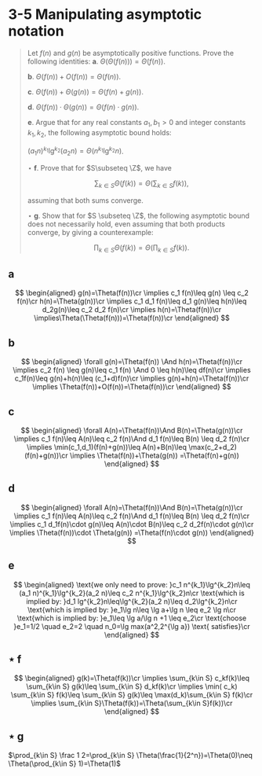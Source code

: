 # 3-5 Manipulating asymptotic notation

> Let $f(n)$ and $g(n)$ be asymptotically positive functions. Prove the following identities:
> **a**. $\Theta(\Theta(f(n)))=\Theta(f(n))$.
>
> **b**. $\Theta(f(n))+O(f(n))=\Theta(f(n))$.
>
> **c**. $\Theta(f(n))+\Theta(g(n)) =\Theta(f(n)+g(n))$.
>
> **d**. $\Theta(f(n))\cdot \Theta(g(n))=\Theta(f(n)\cdot g(n))$.
>
> **e**. Argue that for any real constants $a_1,b_1>0$ and integer constants $k_1,k_2$, the following asymptotic bound holds:
>
> $(a_1 n)^{k_1}\lg^{k_2}(a_2 n)=\Theta(n^{k_1}\lg^{k_2}n)$.
>
> $\star$ **f**. Prove that for $S\subseteq \Z$, we have
>
> $$
> \sum_{k\in S}\Theta(f(k))=\Theta(\sum_{k\in S}f(k)),
> $$
>
> assuming that both sums converge.
>
> $\star$ **g**. Show that for $S \subseteq \Z$, the following asymptotic bound does not necessarily hold, even assuming that both products converge, by giving a counterexample:
>
> $$
> \prod_{k\in S}\Theta(f(k))=\Theta(\prod_{k\in S}f(k)).
> $$
>

## **a**

$$
\begin{aligned}
    g(n)=\Theta(f(n))\cr
    \implies c_1 f(n)\leq g(n) \leq c_2 f(n)\cr
    h(n)=\Theta(g(n))\cr
    \implies c_1 d_1 f(n)\leq d_1 g(n)\leq h(n)\leq d_2g(n)\leq c_2 d_2 f(n)\cr
    \implies h(n)=\Theta(f(n))\cr
    \implies\Theta(\Theta(f(n)))=\Theta(f(n))\cr
\end{aligned}
$$

## **b**

$$
\begin{aligned}
    \forall g(n)=\Theta(f(n)) \And h(n)=\Theta(f(n))\cr
    \implies c_2 f(n) \leq g(n)\leq c_1 f(n) \And 0 \leq h(n)\leq
     df(n)\cr
     \implies c_1f(n)\leq g(n)+h(n)\leq (c_1+d)f(n)\cr
     \implies g(n)+h(n)=\Theta(f(n))\cr
     \implies \Theta(f(n))+O(f(n))=\Theta(f(n))\cr
\end{aligned}
$$

## **c**

$$
\begin{aligned}
    \forall A(n)=\Theta(f(n))\And B(n)=\Theta(g(n))\cr
    \implies c_1 f(n)\leq A(n)\leq c_2 f(n)\And d_1 f(n)\leq B(n) \leq d_2 f(n)\cr
    \implies \min(c_1,d_1)(f(n)+g(n))\leq A(n)+B(n)\leq \max(c_2+d_2)(f(n)+g(n))\cr
    \implies \Theta(f(n))+\Theta(g(n)) =\Theta(f(n)+g(n))
\end{aligned}
$$

## **d**

$$
\begin{aligned}
    \forall A(n)=\Theta(f(n))\And B(n)=\Theta(g(n))\cr
    \implies c_1 f(n)\leq A(n)\leq c_2 f(n)\And d_1 f(n)\leq B(n) \leq d_2 f(n)\cr
    \implies c_1 d_1f(n)\cdot g(n)\leq A(n)\cdot B(n)\leq c_2 d_2f(n)\cdot g(n)\cr
    \implies \Theta(f(n))\cdot \Theta(g(n)) =\Theta(f(n)\cdot g(n))
\end{aligned}
$$

## **e**

$$
\begin{aligned}
    \text{we only need to prove: }c_1 n^{k_1}\lg^{k_2}n\leq (a_1 n)^{k_1}\lg^{k_2}(a_2 n)\leq c_2 n^{k_1}\lg^{k_2}n\cr
    \text{which is implied by: }d_1 lg^{k_2}n\leq\lg^{k_2}(a_2 n)\leq d_2\lg^{k_2}n\cr
    \text{which is implied by: }e_1\lg n\leq \lg a+\lg n \leq e_2 \lg n\cr
    \text{which is implied by: }e_1\leq \lg a/\lg n +1 \leq e_2\cr
    \text{choose }e_1=1/2 \quad e_2=2 \quad n_0=\lg max(a^2,2^{\lg a}) \text{ satisfies}\cr
\end{aligned}
$$

## $\star$ **f**

$$
\begin{aligned}
    g(k)=\Theta(f(k))\cr
    \implies \sum_{k\in S} c_kf(k)\leq \sum_{k\in S} g(k)\leq \sum_{k\in S} d_kf(k)\cr
    \implies \min( c_k) \sum_{k\in S} f(k)\leq \sum_{k\in S} g(k)\leq \max(d_k)\sum_{k\in S} f(k)\cr
    \implies \sum_{k\in S}\Theta(f(k))=\Theta(\sum_{k\in S}f(k))\cr
\end{aligned}
$$

## $\star$ **g**

$\prod_{k\in S} \frac 1 2=\prod_{k\in S} \Theta(\frac{1}{2^n})=\Theta(0)\neq \Theta(\prod_{k\in S} 1)=\Theta(1)$
